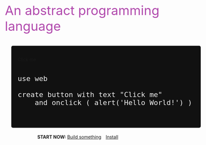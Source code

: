 <!-- _coverpage.md -->

<div style="height:150px"></div>
<span style="font-size: 40px;color:#b14aad">An abstract programming language
</span>

<br>

<br>

<center style="width: 100%;">

<div style="background: #111111;width:550px;text-align:left;padding:20px;margin:20px;border-radius:5px; display: block;">
	

<a onclick="alert('Hello World!')" class="btn-white">Click me</a>


<pre>
	<code class="lang-puzzle" style="font-size:22px !important;color:#EEEEEE">
use web

create button with text "Click me"
	and onclick ( alert('Hello World!') )
</code>
	</pre>
</div>

<b>START NOW:</b>
<a href="#chapters/GUIDES" class="btn-primary">Build something</a>
<a href="#?id=install" class="" style="margin:0px 10px">Install</a>
<a href="https://github.com/puzzlelang/puzzle" target="_blank" class="" style="margin:0px 10px"><span class="fab fa-github"></span></a>
<a href="https://www.npmjs.com/package/puzzlelang" class="" target="_blank" style="margin:0px 10px"><span class="fab fa-npm"></span></a>
</center>
